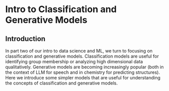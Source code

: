 # Intro to Classification and Generative Models

## Introduction

In part two of our intro to data science and ML, we turn to focusing on classification and generative models. Classification models are useful for identifying group membership or analyzing high dimensional data qualitatively. Generative models are becoming increasingly popular (both in the context of LLM for speech and in chemistry for predicting structures). Here we introduce some simpler models that are useful for understanding the concepts of classification and generative models. 